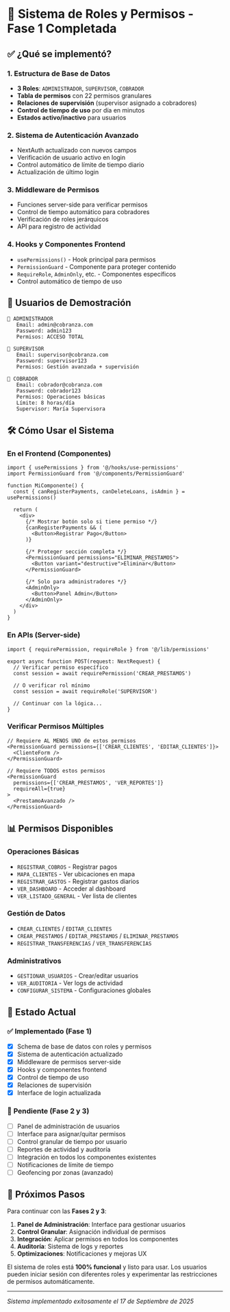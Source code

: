 

# 🔐 Sistema de Roles y Permisos - Fase 1 Completada

## ✅ **¿Qué se implementó?**

### **1. Estructura de Base de Datos**
- **3 Roles**: `ADMINISTRADOR`, `SUPERVISOR`, `COBRADOR`  
- **Tabla de permisos** con 22 permisos granulares
- **Relaciones de supervisión** (supervisor asignado a cobradores)
- **Control de tiempo de uso** por día en minutos
- **Estados activo/inactivo** para usuarios

### **2. Sistema de Autenticación Avanzado**
- NextAuth actualizado con nuevos campos
- Verificación de usuario activo en login
- Control automático de límite de tiempo diario
- Actualización de último login

### **3. Middleware de Permisos**
- Funciones server-side para verificar permisos
- Control de tiempo automático para cobradores  
- Verificación de roles jerárquicos
- API para registro de actividad

### **4. Hooks y Componentes Frontend**
- `usePermissions()` - Hook principal para permisos
- `PermissionGuard` - Componente para proteger contenido
- `RequireRole`, `AdminOnly`, etc. - Componentes específicos
- Control automático de tiempo de uso

## 📝 **Usuarios de Demostración**

```
👑 ADMINISTRADOR
   Email: admin@cobranza.com
   Password: admin123
   Permisos: ACCESO TOTAL

👤 SUPERVISOR  
   Email: supervisor@cobranza.com
   Password: supervisor123
   Permisos: Gestión avanzada + supervisión

💼 COBRADOR
   Email: cobrador@cobranza.com  
   Password: cobrador123
   Permisos: Operaciones básicas
   Límite: 8 horas/día
   Supervisor: María Supervisora
```

## 🛠 **Cómo Usar el Sistema**

### **En el Frontend (Componentes)**
```tsx
import { usePermissions } from '@/hooks/use-permissions'
import PermissionGuard from '@/components/PermissionGuard'

function MiComponente() {
  const { canRegisterPayments, canDeleteLoans, isAdmin } = usePermissions()
  
  return (
    <div>
      {/* Mostrar botón solo si tiene permiso */}
      {canRegisterPayments && (
        <Button>Registrar Pago</Button>
      )}
      
      {/* Proteger sección completa */}
      <PermissionGuard permissions="ELIMINAR_PRESTAMOS">
        <Button variant="destructive">Eliminar</Button>
      </PermissionGuard>
      
      {/* Solo para administradores */}
      <AdminOnly>
        <Button>Panel Admin</Button>
      </AdminOnly>
    </div>
  )
}
```

### **En APIs (Server-side)**
```tsx
import { requirePermission, requireRole } from '@/lib/permissions'

export async function POST(request: NextRequest) {
  // Verificar permiso específico
  const session = await requirePermission('CREAR_PRESTAMOS')
  
  // O verificar rol mínimo
  const session = await requireRole('SUPERVISOR')
  
  // Continuar con la lógica...
}
```

### **Verificar Permisos Múltiples**
```tsx
// Requiere AL MENOS UNO de estos permisos
<PermissionGuard permissions={['CREAR_CLIENTES', 'EDITAR_CLIENTES']}>
  <ClienteForm />
</PermissionGuard>

// Requiere TODOS estos permisos  
<PermissionGuard 
  permissions={['CREAR_PRESTAMOS', 'VER_REPORTES']} 
  requireAll={true}
>
  <PrestamoAvanzado />
</PermissionGuard>
```

## 📊 **Permisos Disponibles**

### **Operaciones Básicas**
- `REGISTRAR_COBROS` - Registrar pagos
- `MAPA_CLIENTES` - Ver ubicaciones en mapa  
- `REGISTRAR_GASTOS` - Registrar gastos diarios
- `VER_DASHBOARD` - Acceder al dashboard
- `VER_LISTADO_GENERAL` - Ver lista de clientes

### **Gestión de Datos**
- `CREAR_CLIENTES` / `EDITAR_CLIENTES`
- `CREAR_PRESTAMOS` / `EDITAR_PRESTAMOS` / `ELIMINAR_PRESTAMOS`
- `REGISTRAR_TRANSFERENCIAS` / `VER_TRANSFERENCIAS`

### **Administrativos**
- `GESTIONAR_USUARIOS` - Crear/editar usuarios
- `VER_AUDITORIA` - Ver logs de actividad
- `CONFIGURAR_SISTEMA` - Configuraciones globales

## 🚀 **Estado Actual**

### ✅ **Implementado (Fase 1)**
- [x] Schema de base de datos con roles y permisos
- [x] Sistema de autenticación actualizado  
- [x] Middleware de permisos server-side
- [x] Hooks y componentes frontend
- [x] Control de tiempo de uso
- [x] Relaciones de supervisión
- [x] Interface de login actualizada

### 🔄 **Pendiente (Fase 2 y 3)**
- [ ] Panel de administración de usuarios
- [ ] Interface para asignar/quitar permisos
- [ ] Control granular de tiempo por usuario
- [ ] Reportes de actividad y auditoría
- [ ] Integración en todos los componentes existentes
- [ ] Notificaciones de límite de tiempo
- [ ] Geofencing por zonas (avanzado)

## 🔧 **Próximos Pasos**

Para continuar con las **Fases 2 y 3**:

1. **Panel de Administración**: Interface para gestionar usuarios
2. **Control Granular**: Asignación individual de permisos  
3. **Integración**: Aplicar permisos en todos los componentes
4. **Auditoría**: Sistema de logs y reportes
5. **Optimizaciones**: Notificaciones y mejoras UX

El sistema de roles está **100% funcional** y listo para usar. Los usuarios pueden iniciar sesión con diferentes roles y experimentar las restricciones de permisos automáticamente.

---
*Sistema implementado exitosamente el 17 de Septiembre de 2025*

